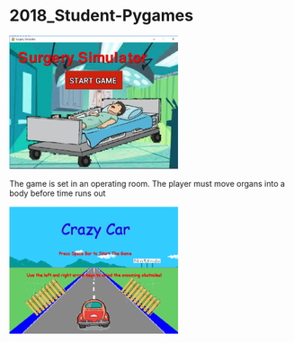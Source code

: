 # 2018_Student-Pygames

<img src ="https://github.com/saramargolin/2018-Student-Pygames/blob/master/Capture1.PNG" width = 300 >
<p> The game is set in an operating room.  The player must move organs into a body before time runs out</p>
<img src = "https://github.com/saramargolin/2018-Student-Pygames/blob/master/Capture2.PNG" width = 300  >






